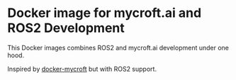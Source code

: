 # Docker image for mycroft.ai and ROS2 Development

This Docker images combines ROS2 and mycroft.ai development under one hood.

Inspired by [docker-mycroft](https://github.com/machinekoder/docker-mycroft) but with ROS2 support.


